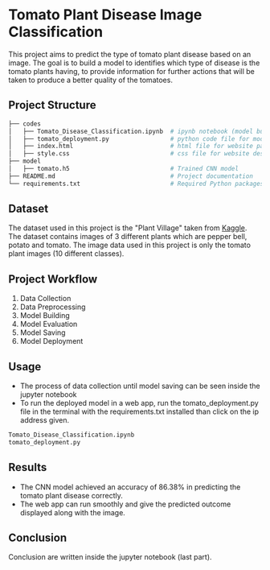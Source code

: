 # Tomato Plant Disease Image Classification
This project aims to predict the type of tomato plant disease based on an image. The goal is to build a model to identifies which type of disease is the tomato plants having, 
to provide information for further actions that will be taken to produce a better quality of the tomatoes.

## Project Structure
```bash
├── codes
│   ├── Tomato_Disease_Classification.ipynb  # ipynb notebook (model building)
│   ├── tomato_deployment.py                 # python code file for model deployment
│   ├── index.html                           # html file for website page
│   ├── style.css                            # css file for website design
├── model
│   ├── tomato.h5                            # Trained CNN model
├── README.md                                # Project documentation
└── requirements.txt                         # Required Python packages
```

## Dataset
The dataset used in this project is the "Plant Village" taken from [Kaggle](https://www.kaggle.com/datasets/arjuntejaswi/plant-village). 
The dataset contains images of 3 different plants which are pepper bell, potato and tomato. The image data used in this project is only the tomato plant images (10 different classes).

## Project Workflow
1. Data Collection
2. Data Preprocessing
3. Model Building
4. Model Evaluation
5. Model Saving
6. Model Deployment

## Usage
* The process of data collection until model saving can be seen inside the jupyter notebook
* To run the deployed model in a web app, run the tomato_deployment.py file in the terminal with the requirements.txt installed than click on the ip address given.
```bash
Tomato_Disease_Classification.ipynb
tomato_deployment.py
```

## Results
* The CNN model achieved an accuracy of 86.38% in predicting the tomato plant disease correctly.
* The web app can run smoothly and give the predicted outcome displayed along with the image.

## Conclusion
Conclusion are written inside the jupyter notebook (last part).

